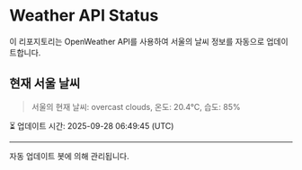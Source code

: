 
# Weather API Status

이 리포지토리는 OpenWeather API를 사용하여 서울의 날씨 정보를 자동으로 업데이트합니다.

## 현재 서울 날씨
> 서울의 현재 날씨: overcast clouds, 온도: 20.4°C, 습도: 85%

⏳ 업데이트 시간: 2025-09-28 06:49:45 (UTC)

---
자동 업데이트 봇에 의해 관리됩니다.
